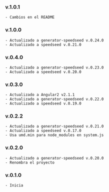 ### v.1.0.1
    - Cambios en el README

### v.1.0.0
    - Actualizado a generator-speedseed v.0.24.0
    - Actualizado a speedseed v.0.21.0

### v.0.4.0
    - Actualizado a generator-speedseed v.0.23.0
    - Actualizado a speedseed v.0.20.0

### v.0.3.0
    - Actualizado a Angular2 v2.1.1
    - Actualizado a generator-speedseed v.0.22.0
    - Actualizado a speedseed v.0.19.0

### v.0.2.2
    - Actualizado a generator-speedseed v.0.21.0
    - Actualizado a speedseed v.0.17.0
    - Usa umd.min para node_modules en system.js

### v.0.2.0
    - Actualizado a generator-speedseed v.0.20.0
    - Renombra el proyecto

### v.0.1.0
    - Inicia